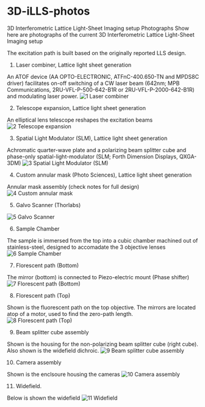 # 3D-iLLS-photos
3D Interferometric Lattice Light-Sheet Imaging setup Photographs
Show here are photographs of the current 3D Interferometric Lattice Light-Sheet Imaging setup

The excitation path is built based on the originally reported LLS design.


1. Laser combiner, Lattice light sheet generation

An ATOF device (AA OPTO-ELECTRONIC, ATFnC-400.650-TN and MPDS8C driver) facilitates on-off switching of a CW laser beam (642nm; MPB Communications, 2RU-VFL-P-500-642-B1R or 2RU-VFL-P-2000-642-B1R) and modulating laser power.
![1  Laser combiner](https://user-images.githubusercontent.com/84803862/119552625-ba03ed00-bd68-11eb-88f7-394a257d7c1d.jpg)


2. Telescope expansion, Lattice light sheet generation

An elliptical lens telescope reshapes the excitation beams
![2  Telescope expansion](https://user-images.githubusercontent.com/84803862/119552639-bd977400-bd68-11eb-8442-145a20bf31ea.jpg)



3. Spatial Light Modulator (SLM), Lattice light sheet generation

Achromatic quarter-wave plate and a polarizing beam splitter cube and phase-only spatial-light-modulator (SLM; Forth Dimension Displays, QXGA-3DM)
![3  Spatial Light Modulator (SLM)](https://user-images.githubusercontent.com/84803862/119552667-c38d5500-bd68-11eb-8635-0c313d59e20b.jpg)
 

4. Custom annular mask (Photo Sciences), Lattice light sheet generation

Annular mask assembly (check notes for full design)
![4  Custom annular mask ](https://user-images.githubusercontent.com/84803862/119552674-c720dc00-bd68-11eb-8bb3-621769ebd031.jpg)


5. Galvo Scanner (Thorlabs)

![5  Galvo Scanner](https://user-images.githubusercontent.com/84803862/119552688-ca1bcc80-bd68-11eb-82a3-9ca24f7ba87c.jpg)


6. Sample Chamber

The sample is immersed from the top into a cubic chamber machined out of stainless-steel, designed to accomadate the 3 objective lenses
![6  Sample Chamber](https://user-images.githubusercontent.com/84803862/119552691-cc7e2680-bd68-11eb-8492-b9016559d59a.jpg)



7. Florescent path (Bottom)

The mirror (bottom) is connected to Piezo-electric mount (Phase shifter)
![7  Florescent path (Bottom)](https://user-images.githubusercontent.com/84803862/119552696-cee08080-bd68-11eb-847b-4a9cee14038b.jpg)




8. Florescent path (Top)

Shown is the fluorescent path on the top objective. The mirrors are located atop of a motor, used to find the zero-path length.
![8  Florescent path (Top)](https://user-images.githubusercontent.com/84803862/119552705-d1db7100-bd68-11eb-8985-2b5945bec5fe.jpg)



9. Beam splitter cube assembly

Shown is the housing for the non-polarizing beam splitter cube (right cube). Also shown is the widefield dichroic.
![9  Beam splitter cube assembly](https://user-images.githubusercontent.com/84803862/119555188-93938100-bd6b-11eb-80cd-902ce0638e93.jpg)

 


10. Camera assembly

Shown is the enclsoure housing the cameras 
![10  Camera assembly](https://user-images.githubusercontent.com/84803862/119552726-d869e880-bd68-11eb-8e05-9b23b1f3e7c8.jpg)



11. Widefield.

Below is shown the widefield
![11  Widefield](https://user-images.githubusercontent.com/84803862/119552736-db64d900-bd68-11eb-855f-2fbd7bfca5fa.jpg)

